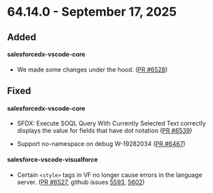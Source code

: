 # 64.14.0 - September 17, 2025

## Added

#### salesforcedx-vscode-core

- We made some changes under the hood. ([PR #6528](https://github.com/forcedotcom/salesforcedx-vscode/pull/6528))

## Fixed

#### salesforcedx-vscode-core

- SFDX: Execute SOQL Query With Currently Selected Text correctly displays the value for fields that have dot notation ([PR #6539](https://github.com/forcedotcom/salesforcedx-vscode/pull/6539))

- Support no-namespace on debug W-19282034 ([PR #6467](https://github.com/forcedotcom/salesforcedx-vscode/pull/6467))

#### salesforce-vscode-visualforce

- Certain `<style>` tags in VF no longer cause errors in the language server. ([PR #6527](https://github.com/forcedotcom/salesforcedx-vscode/pull/6527/), github issues [5593](https://github.com/forcedotcom/salesforcedx-vscode/issues/5593), [5602](https://github.com/forcedotcom/salesforcedx-vscode/issues/5602))
